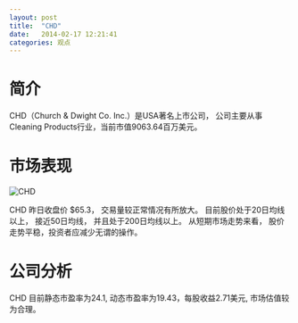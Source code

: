 ```yaml
---
layout: post
title:  "CHD"
date:   2014-02-17 12:21:41
categories: 观点
---
```


# 简介
CHD（Church & Dwight Co. Inc.）是USA著名上市公司，
公司主要从事Cleaning Products行业，当前市值9063.64百万美元。

# 市场表现

![CHD](http://finviz.com/chart.ashx?t=CHD&ty=c&ta=1&p=d&s=l)

CHD 昨日收盘价 $65.3，
交易量较正常情况有所放大。
目前股价处于20日均线以上，
接近50日均线，
并且处于200日均线以上。
从短期市场走势来看，
股价走势平稳，投资者应减少无谓的操作。

# 公司分析
CHD 目前静态市盈率为24.1, 动态市盈率为19.43，每股收益2.71美元,
市场估值较为合理。

